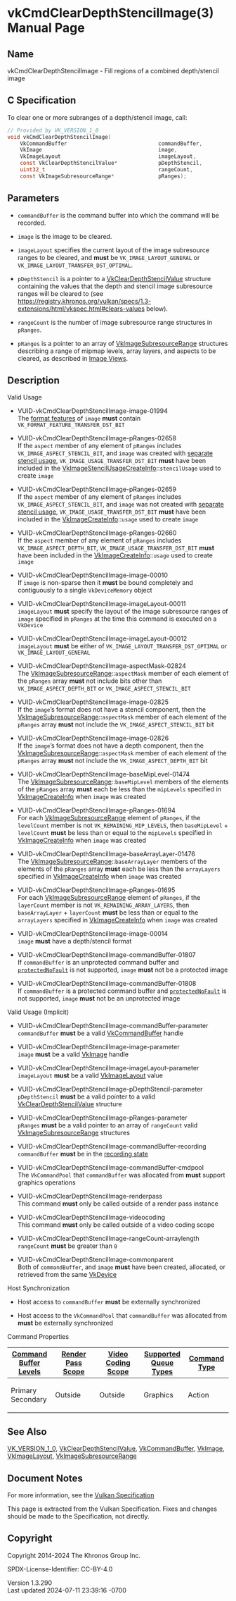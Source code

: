 # vkCmdClearDepthStencilImage(3) Manual Page

## Name

vkCmdClearDepthStencilImage - Fill regions of a combined depth/stencil
image



## <a href="#_c_specification" class="anchor"></a>C Specification

To clear one or more subranges of a depth/stencil image, call:

``` c
// Provided by VK_VERSION_1_0
void vkCmdClearDepthStencilImage(
    VkCommandBuffer                             commandBuffer,
    VkImage                                     image,
    VkImageLayout                               imageLayout,
    const VkClearDepthStencilValue*             pDepthStencil,
    uint32_t                                    rangeCount,
    const VkImageSubresourceRange*              pRanges);
```

## <a href="#_parameters" class="anchor"></a>Parameters

- `commandBuffer` is the command buffer into which the command will be
  recorded.

- `image` is the image to be cleared.

- `imageLayout` specifies the current layout of the image subresource
  ranges to be cleared, and **must** be `VK_IMAGE_LAYOUT_GENERAL` or
  `VK_IMAGE_LAYOUT_TRANSFER_DST_OPTIMAL`.

- `pDepthStencil` is a pointer to a
  [VkClearDepthStencilValue](https://registry.khronos.org/vulkan/specs/1.3-extensions/man/html/VkClearDepthStencilValue.html) structure
  containing the values that the depth and stencil image subresource
  ranges will be cleared to (see <a
  href="https://registry.khronos.org/vulkan/specs/1.3-extensions/html/vkspec.html#clears-values"
  class="bare" target="_blank"
  rel="noopener">https://registry.khronos.org/vulkan/specs/1.3-extensions/html/vkspec.html#clears-values</a>
  below).

- `rangeCount` is the number of image subresource range structures in
  `pRanges`.

- `pRanges` is a pointer to an array of
  [VkImageSubresourceRange](https://registry.khronos.org/vulkan/specs/1.3-extensions/man/html/VkImageSubresourceRange.html) structures
  describing a range of mipmap levels, array layers, and aspects to be
  cleared, as described in <a
  href="https://registry.khronos.org/vulkan/specs/1.3-extensions/html/vkspec.html#resources-image-views"
  target="_blank" rel="noopener">Image Views</a>.

## <a href="#_description" class="anchor"></a>Description

Valid Usage

- <a href="#VUID-vkCmdClearDepthStencilImage-image-01994"
  id="VUID-vkCmdClearDepthStencilImage-image-01994"></a>
  VUID-vkCmdClearDepthStencilImage-image-01994  
  The <a
  href="https://registry.khronos.org/vulkan/specs/1.3-extensions/html/vkspec.html#resources-image-format-features"
  target="_blank" rel="noopener">format features</a> of `image` **must**
  contain `VK_FORMAT_FEATURE_TRANSFER_DST_BIT`

- <a href="#VUID-vkCmdClearDepthStencilImage-pRanges-02658"
  id="VUID-vkCmdClearDepthStencilImage-pRanges-02658"></a>
  VUID-vkCmdClearDepthStencilImage-pRanges-02658  
  If the `aspect` member of any element of `pRanges` includes
  `VK_IMAGE_ASPECT_STENCIL_BIT`, and `image` was created with
  <a href="https://registry.khronos.org/vulkan/specs/1.3-extensions/man/html/VkImageStencilUsageCreateInfo.html" target="_blank"
  rel="noopener">separate stencil usage</a>,
  `VK_IMAGE_USAGE_TRANSFER_DST_BIT` **must** have been included in the
  [VkImageStencilUsageCreateInfo](https://registry.khronos.org/vulkan/specs/1.3-extensions/man/html/VkImageStencilUsageCreateInfo.html)::`stencilUsage`
  used to create `image`

- <a href="#VUID-vkCmdClearDepthStencilImage-pRanges-02659"
  id="VUID-vkCmdClearDepthStencilImage-pRanges-02659"></a>
  VUID-vkCmdClearDepthStencilImage-pRanges-02659  
  If the `aspect` member of any element of `pRanges` includes
  `VK_IMAGE_ASPECT_STENCIL_BIT`, and `image` was not created with
  <a href="https://registry.khronos.org/vulkan/specs/1.3-extensions/man/html/VkImageStencilUsageCreateInfo.html" target="_blank"
  rel="noopener">separate stencil usage</a>,
  `VK_IMAGE_USAGE_TRANSFER_DST_BIT` **must** have been included in the
  [VkImageCreateInfo](https://registry.khronos.org/vulkan/specs/1.3-extensions/man/html/VkImageCreateInfo.html)::`usage` used to create
  `image`

- <a href="#VUID-vkCmdClearDepthStencilImage-pRanges-02660"
  id="VUID-vkCmdClearDepthStencilImage-pRanges-02660"></a>
  VUID-vkCmdClearDepthStencilImage-pRanges-02660  
  If the `aspect` member of any element of `pRanges` includes
  `VK_IMAGE_ASPECT_DEPTH_BIT`, `VK_IMAGE_USAGE_TRANSFER_DST_BIT`
  **must** have been included in the
  [VkImageCreateInfo](https://registry.khronos.org/vulkan/specs/1.3-extensions/man/html/VkImageCreateInfo.html)::`usage` used to create
  `image`

- <a href="#VUID-vkCmdClearDepthStencilImage-image-00010"
  id="VUID-vkCmdClearDepthStencilImage-image-00010"></a>
  VUID-vkCmdClearDepthStencilImage-image-00010  
  If `image` is non-sparse then it **must** be bound completely and
  contiguously to a single `VkDeviceMemory` object

- <a href="#VUID-vkCmdClearDepthStencilImage-imageLayout-00011"
  id="VUID-vkCmdClearDepthStencilImage-imageLayout-00011"></a>
  VUID-vkCmdClearDepthStencilImage-imageLayout-00011  
  `imageLayout` **must** specify the layout of the image subresource
  ranges of `image` specified in `pRanges` at the time this command is
  executed on a `VkDevice`

- <a href="#VUID-vkCmdClearDepthStencilImage-imageLayout-00012"
  id="VUID-vkCmdClearDepthStencilImage-imageLayout-00012"></a>
  VUID-vkCmdClearDepthStencilImage-imageLayout-00012  
  `imageLayout` **must** be either of
  `VK_IMAGE_LAYOUT_TRANSFER_DST_OPTIMAL` or `VK_IMAGE_LAYOUT_GENERAL`

- <a href="#VUID-vkCmdClearDepthStencilImage-aspectMask-02824"
  id="VUID-vkCmdClearDepthStencilImage-aspectMask-02824"></a>
  VUID-vkCmdClearDepthStencilImage-aspectMask-02824  
  The
  [VkImageSubresourceRange](https://registry.khronos.org/vulkan/specs/1.3-extensions/man/html/VkImageSubresourceRange.html)::`aspectMask`
  member of each element of the `pRanges` array **must** not include
  bits other than `VK_IMAGE_ASPECT_DEPTH_BIT` or
  `VK_IMAGE_ASPECT_STENCIL_BIT`

- <a href="#VUID-vkCmdClearDepthStencilImage-image-02825"
  id="VUID-vkCmdClearDepthStencilImage-image-02825"></a>
  VUID-vkCmdClearDepthStencilImage-image-02825  
  If the `image`’s format does not have a stencil component, then the
  [VkImageSubresourceRange](https://registry.khronos.org/vulkan/specs/1.3-extensions/man/html/VkImageSubresourceRange.html)::`aspectMask`
  member of each element of the `pRanges` array **must** not include the
  `VK_IMAGE_ASPECT_STENCIL_BIT` bit

- <a href="#VUID-vkCmdClearDepthStencilImage-image-02826"
  id="VUID-vkCmdClearDepthStencilImage-image-02826"></a>
  VUID-vkCmdClearDepthStencilImage-image-02826  
  If the `image`’s format does not have a depth component, then the
  [VkImageSubresourceRange](https://registry.khronos.org/vulkan/specs/1.3-extensions/man/html/VkImageSubresourceRange.html)::`aspectMask`
  member of each element of the `pRanges` array **must** not include the
  `VK_IMAGE_ASPECT_DEPTH_BIT` bit

- <a href="#VUID-vkCmdClearDepthStencilImage-baseMipLevel-01474"
  id="VUID-vkCmdClearDepthStencilImage-baseMipLevel-01474"></a>
  VUID-vkCmdClearDepthStencilImage-baseMipLevel-01474  
  The
  [VkImageSubresourceRange](https://registry.khronos.org/vulkan/specs/1.3-extensions/man/html/VkImageSubresourceRange.html)::`baseMipLevel`
  members of the elements of the `pRanges` array **must** each be less
  than the `mipLevels` specified in
  [VkImageCreateInfo](https://registry.khronos.org/vulkan/specs/1.3-extensions/man/html/VkImageCreateInfo.html) when `image` was created

- <a href="#VUID-vkCmdClearDepthStencilImage-pRanges-01694"
  id="VUID-vkCmdClearDepthStencilImage-pRanges-01694"></a>
  VUID-vkCmdClearDepthStencilImage-pRanges-01694  
  For each [VkImageSubresourceRange](https://registry.khronos.org/vulkan/specs/1.3-extensions/man/html/VkImageSubresourceRange.html)
  element of `pRanges`, if the `levelCount` member is not
  `VK_REMAINING_MIP_LEVELS`, then `baseMipLevel` + `levelCount` **must**
  be less than or equal to the `mipLevels` specified in
  [VkImageCreateInfo](https://registry.khronos.org/vulkan/specs/1.3-extensions/man/html/VkImageCreateInfo.html) when `image` was created

- <a href="#VUID-vkCmdClearDepthStencilImage-baseArrayLayer-01476"
  id="VUID-vkCmdClearDepthStencilImage-baseArrayLayer-01476"></a>
  VUID-vkCmdClearDepthStencilImage-baseArrayLayer-01476  
  The
  [VkImageSubresourceRange](https://registry.khronos.org/vulkan/specs/1.3-extensions/man/html/VkImageSubresourceRange.html)::`baseArrayLayer`
  members of the elements of the `pRanges` array **must** each be less
  than the `arrayLayers` specified in
  [VkImageCreateInfo](https://registry.khronos.org/vulkan/specs/1.3-extensions/man/html/VkImageCreateInfo.html) when `image` was created

- <a href="#VUID-vkCmdClearDepthStencilImage-pRanges-01695"
  id="VUID-vkCmdClearDepthStencilImage-pRanges-01695"></a>
  VUID-vkCmdClearDepthStencilImage-pRanges-01695  
  For each [VkImageSubresourceRange](https://registry.khronos.org/vulkan/specs/1.3-extensions/man/html/VkImageSubresourceRange.html)
  element of `pRanges`, if the `layerCount` member is not
  `VK_REMAINING_ARRAY_LAYERS`, then `baseArrayLayer` + `layerCount`
  **must** be less than or equal to the `arrayLayers` specified in
  [VkImageCreateInfo](https://registry.khronos.org/vulkan/specs/1.3-extensions/man/html/VkImageCreateInfo.html) when `image` was created

- <a href="#VUID-vkCmdClearDepthStencilImage-image-00014"
  id="VUID-vkCmdClearDepthStencilImage-image-00014"></a>
  VUID-vkCmdClearDepthStencilImage-image-00014  
  `image` **must** have a depth/stencil format

- <a href="#VUID-vkCmdClearDepthStencilImage-commandBuffer-01807"
  id="VUID-vkCmdClearDepthStencilImage-commandBuffer-01807"></a>
  VUID-vkCmdClearDepthStencilImage-commandBuffer-01807  
  If `commandBuffer` is an unprotected command buffer and <a
  href="https://registry.khronos.org/vulkan/specs/1.3-extensions/html/vkspec.html#limits-protectedNoFault"
  target="_blank" rel="noopener"><code>protectedNoFault</code></a> is
  not supported, `image` **must** not be a protected image

- <a href="#VUID-vkCmdClearDepthStencilImage-commandBuffer-01808"
  id="VUID-vkCmdClearDepthStencilImage-commandBuffer-01808"></a>
  VUID-vkCmdClearDepthStencilImage-commandBuffer-01808  
  If `commandBuffer` is a protected command buffer and <a
  href="https://registry.khronos.org/vulkan/specs/1.3-extensions/html/vkspec.html#limits-protectedNoFault"
  target="_blank" rel="noopener"><code>protectedNoFault</code></a> is
  not supported, `image` **must** not be an unprotected image

Valid Usage (Implicit)

- <a href="#VUID-vkCmdClearDepthStencilImage-commandBuffer-parameter"
  id="VUID-vkCmdClearDepthStencilImage-commandBuffer-parameter"></a>
  VUID-vkCmdClearDepthStencilImage-commandBuffer-parameter  
  `commandBuffer` **must** be a valid
  [VkCommandBuffer](https://registry.khronos.org/vulkan/specs/1.3-extensions/man/html/VkCommandBuffer.html) handle

- <a href="#VUID-vkCmdClearDepthStencilImage-image-parameter"
  id="VUID-vkCmdClearDepthStencilImage-image-parameter"></a>
  VUID-vkCmdClearDepthStencilImage-image-parameter  
  `image` **must** be a valid [VkImage](https://registry.khronos.org/vulkan/specs/1.3-extensions/man/html/VkImage.html) handle

- <a href="#VUID-vkCmdClearDepthStencilImage-imageLayout-parameter"
  id="VUID-vkCmdClearDepthStencilImage-imageLayout-parameter"></a>
  VUID-vkCmdClearDepthStencilImage-imageLayout-parameter  
  `imageLayout` **must** be a valid [VkImageLayout](https://registry.khronos.org/vulkan/specs/1.3-extensions/man/html/VkImageLayout.html)
  value

- <a href="#VUID-vkCmdClearDepthStencilImage-pDepthStencil-parameter"
  id="VUID-vkCmdClearDepthStencilImage-pDepthStencil-parameter"></a>
  VUID-vkCmdClearDepthStencilImage-pDepthStencil-parameter  
  `pDepthStencil` **must** be a valid pointer to a valid
  [VkClearDepthStencilValue](https://registry.khronos.org/vulkan/specs/1.3-extensions/man/html/VkClearDepthStencilValue.html) structure

- <a href="#VUID-vkCmdClearDepthStencilImage-pRanges-parameter"
  id="VUID-vkCmdClearDepthStencilImage-pRanges-parameter"></a>
  VUID-vkCmdClearDepthStencilImage-pRanges-parameter  
  `pRanges` **must** be a valid pointer to an array of `rangeCount`
  valid [VkImageSubresourceRange](https://registry.khronos.org/vulkan/specs/1.3-extensions/man/html/VkImageSubresourceRange.html)
  structures

- <a href="#VUID-vkCmdClearDepthStencilImage-commandBuffer-recording"
  id="VUID-vkCmdClearDepthStencilImage-commandBuffer-recording"></a>
  VUID-vkCmdClearDepthStencilImage-commandBuffer-recording  
  `commandBuffer` **must** be in the [recording
  state](#commandbuffers-lifecycle)

- <a href="#VUID-vkCmdClearDepthStencilImage-commandBuffer-cmdpool"
  id="VUID-vkCmdClearDepthStencilImage-commandBuffer-cmdpool"></a>
  VUID-vkCmdClearDepthStencilImage-commandBuffer-cmdpool  
  The `VkCommandPool` that `commandBuffer` was allocated from **must**
  support graphics operations

- <a href="#VUID-vkCmdClearDepthStencilImage-renderpass"
  id="VUID-vkCmdClearDepthStencilImage-renderpass"></a>
  VUID-vkCmdClearDepthStencilImage-renderpass  
  This command **must** only be called outside of a render pass instance

- <a href="#VUID-vkCmdClearDepthStencilImage-videocoding"
  id="VUID-vkCmdClearDepthStencilImage-videocoding"></a>
  VUID-vkCmdClearDepthStencilImage-videocoding  
  This command **must** only be called outside of a video coding scope

- <a href="#VUID-vkCmdClearDepthStencilImage-rangeCount-arraylength"
  id="VUID-vkCmdClearDepthStencilImage-rangeCount-arraylength"></a>
  VUID-vkCmdClearDepthStencilImage-rangeCount-arraylength  
  `rangeCount` **must** be greater than `0`

- <a href="#VUID-vkCmdClearDepthStencilImage-commonparent"
  id="VUID-vkCmdClearDepthStencilImage-commonparent"></a>
  VUID-vkCmdClearDepthStencilImage-commonparent  
  Both of `commandBuffer`, and `image` **must** have been created,
  allocated, or retrieved from the same [VkDevice](https://registry.khronos.org/vulkan/specs/1.3-extensions/man/html/VkDevice.html)

Host Synchronization

- Host access to `commandBuffer` **must** be externally synchronized

- Host access to the `VkCommandPool` that `commandBuffer` was allocated
  from **must** be externally synchronized

Command Properties

<table class="tableblock frame-all grid-all stretch">
<colgroup>
<col style="width: 20%" />
<col style="width: 20%" />
<col style="width: 20%" />
<col style="width: 20%" />
<col style="width: 20%" />
</colgroup>
<thead>
<tr>
<th class="tableblock halign-left valign-top"><a
href="#VkCommandBufferLevel">Command Buffer Levels</a></th>
<th class="tableblock halign-left valign-top"><a
href="#vkCmdBeginRenderPass">Render Pass Scope</a></th>
<th class="tableblock halign-left valign-top"><a
href="#vkCmdBeginVideoCodingKHR">Video Coding Scope</a></th>
<th class="tableblock halign-left valign-top"><a
href="#VkQueueFlagBits">Supported Queue Types</a></th>
<th class="tableblock halign-left valign-top"><a
href="#fundamentals-queueoperation-command-types">Command Type</a></th>
</tr>
</thead>
<tbody>
<tr>
<td class="tableblock halign-left valign-top"><p>Primary<br />
Secondary</p></td>
<td class="tableblock halign-left valign-top"><p>Outside</p></td>
<td class="tableblock halign-left valign-top"><p>Outside</p></td>
<td class="tableblock halign-left valign-top"><p>Graphics</p></td>
<td class="tableblock halign-left valign-top"><p>Action</p></td>
</tr>
</tbody>
</table>

## <a href="#_see_also" class="anchor"></a>See Also

[VK_VERSION_1_0](https://registry.khronos.org/vulkan/specs/1.3-extensions/man/html/VK_VERSION_1_0.html),
[VkClearDepthStencilValue](https://registry.khronos.org/vulkan/specs/1.3-extensions/man/html/VkClearDepthStencilValue.html),
[VkCommandBuffer](https://registry.khronos.org/vulkan/specs/1.3-extensions/man/html/VkCommandBuffer.html), [VkImage](https://registry.khronos.org/vulkan/specs/1.3-extensions/man/html/VkImage.html),
[VkImageLayout](https://registry.khronos.org/vulkan/specs/1.3-extensions/man/html/VkImageLayout.html),
[VkImageSubresourceRange](https://registry.khronos.org/vulkan/specs/1.3-extensions/man/html/VkImageSubresourceRange.html)

## <a href="#_document_notes" class="anchor"></a>Document Notes

For more information, see the <a
href="https://registry.khronos.org/vulkan/specs/1.3-extensions/html/vkspec.html#vkCmdClearDepthStencilImage"
target="_blank" rel="noopener">Vulkan Specification</a>

This page is extracted from the Vulkan Specification. Fixes and changes
should be made to the Specification, not directly.

## <a href="#_copyright" class="anchor"></a>Copyright

Copyright 2014-2024 The Khronos Group Inc.

SPDX-License-Identifier: CC-BY-4.0

Version 1.3.290  
Last updated 2024-07-11 23:39:16 -0700
